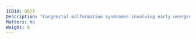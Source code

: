 ```yaml
---
ICD10: Q873
Description: "Congenital malformation syndromes involving early overgrowth"
Matters: No
Weight: 0
---
```

